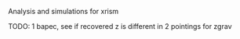 Analysis and simulations for xrism

TODO: 1 bapec, see if recovered z is different in 2 pointings for zgrav
